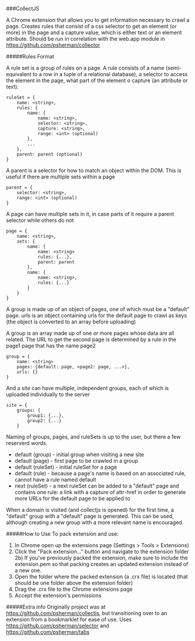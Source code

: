 ###CollectJS

A Chrome extension that allows you to get information necessary to crawl a page. Creates rules that consist of a css selector to get an element (or more) in the page and a capture value, which is either text or an element attribute. Should be run in correlation with the web.app module in https://github.com/psherman/collector

#####Rules Format

A rule set is a group of rules on a page. A rule consists of a name (semi-equivalent to a row in a tuple of a relational database), a selector to access the element in the page, what part of the element o capture (an attribute or text).

    ruleSet = {
        name: <string>,
        rules: {
            name: {
                name: <string>,
                selector: <string>,
                capture: <string>,
                range: <int> (optional)
            },
            ...
        },
        parent: parent (optional)
    }


A parent is a selector for how to match an object within the DOM. This is useful if there are multiple sets within a page

    parent = {
        selector: <string>,
        range: <int> (optional)
    }

A page can have multiple sets in it, in case parts of it require a parent selector while others do not

    page = {
        name: <string>,
        sets: {
            name: {
                name: <string>
                rules: {...},
                parent: parent
            },
            name: {
                name: <string>,
                rules: {...}
            }
        }
    }

A group is made up of an object of pages, one of which must be a "default" page. urls is an object containing urls for the default page to crawl as keys (the object is converted to an array before uploading)

A group is an array made up of one or more pages whose data are all related. The URL to get the second page is determined by a rule in the page1 page that has the name page2

    group = {
        name: <string>
        pages: {default: page, <page2: page, ...>},
        urls: {}
    }

And a site can have multiple, independent groups, each of which is uploaded individually to the server

    site = {
        groups: {
            group1: {...},
            group2: {...}
        }

Naming of groups, pages, and ruleSets is up to the user, but there a few reserverd words.

* default (group) - initial group when visiting a new site
* default (page) - first page to be crawled in a group
* default (ruleSet) - initial ruleSet for a page
* default (rule) - because a page's name is based on an associated rule, cannot have a rule named default
* next (ruleSet) - a next ruleSet can be added to a "default" page and contains one rule: a link with a capture of attr-href in order to generate more URLs for the default page to be applied to

When a domain is visited (and collectjs is opened) for the first time, a "default" group with a "default" page is generated. This can be used, although creating a new group with a more relevant name is encouraged.

#####How to Use
To pack extension and use:
1) In Chrome open up the extensions page (Settings > Tools > Extensions)
2) Click the "Pack extension..." button and navigate to the extension folder
2b) If you've previously packed the extension, make sure to include the extension.pem so that packing creates an updated extension instead of a new one.
3) Open the folder where the packed extension (a .crx file) is located (that should be one folder above the extension folder)
4) Drag the .crx file to the Chrome extensions page
5) Accept the extension's permissions

#####Extra info
Originally project was at https://github.com/psherman/collectjs, but transitioning over to an extension from a bookmarklet for ease of use.
Uses https://github.com/psherman/selector and https://github.com/psherman/tabs
